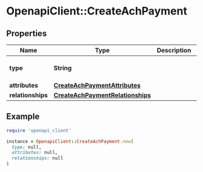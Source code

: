 # OpenapiClient::CreateAchPayment

## Properties

| Name | Type | Description | Notes |
| ---- | ---- | ----------- | ----- |
| **type** | **String** |  | [optional][default to &#39;achPayment&#39;] |
| **attributes** | [**CreateAchPaymentAttributes**](CreateAchPaymentAttributes.md) |  |  |
| **relationships** | [**CreateAchPaymentRelationships**](CreateAchPaymentRelationships.md) |  |  |

## Example

```ruby
require 'openapi_client'

instance = OpenapiClient::CreateAchPayment.new(
  type: null,
  attributes: null,
  relationships: null
)
```


